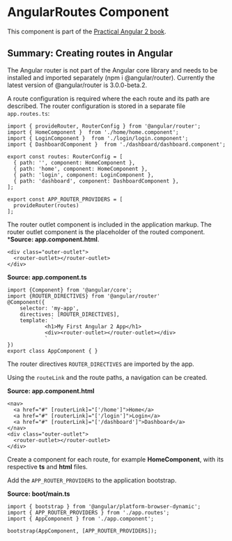 # AngularRoutes Component 

This component is part of the [Practical Angular 2 book](https://leanpub.com/practical-angular-2).

## Summary: Creating routes in Angular

The Angular router is not part of the Angular core library and needs to be installed
and imported separately (npm i @angular/router). Currently the latest version of @angular/router is 3.0.0-beta.2.

A route configuration is required where the each route and its path are described. The router configuration is stored in a separate file `app.routes.ts`:

```
import { provideRouter, RouterConfig } from '@angular/router';
import { HomeComponent }  from './home/home.component';
import { LoginComponent }  from './login/login.component';
import { DashboardComponent }  from './dashboard/dashboard.component';

export const routes: RouterConfig = [
  { path: '', component: HomeComponent },
  { path: 'home', component: HomeComponent },
  { path: 'login', component: LoginComponent },
  { path: 'dashboard', component: DashboardComponent },
];

export const APP_ROUTER_PROVIDERS = [
  provideRouter(routes)
];
```

The router outlet component is included in the application markup. The router
outlet component is the placeholder of the routed component. ***Source: app.component.html**.

```
<div class="outer-outlet">
  <router-outlet></router-outlet>
</div>
```

**Source: app.component.ts**
```
import {Component} from '@angular/core';
import {ROUTER_DIRECTIVES} from '@angular/router'
@Component({
    selector: 'my-app',
    directives: [ROUTER_DIRECTIVES],
    template: `
            <h1>My First Angular 2 App</h1>
            <div><router-outlet></router-outlet></div>
            `
})
export class AppComponent { }
```

The router directives `ROUTER_DIRECTIVES` are imported by the app.

Using the `routeLink` and the route paths, a navigation can be created.

**Source: app.component.html**

```
<nav>
  <a href="#" [routerLink]="['/home']">Home</a>
  <a href="#" [routerLink]="['/login']">Login</a>
  <a href="#" [routerLink]="['/dashboard']">Dashboard</a>
</nav>
<div class="outer-outlet">
  <router-outlet></router-outlet>
</div>
```

Create a component for each route, for example **HomeComponent**, with its
respective **ts** and **html** files.

Add the `APP_ROUTER_PROVIDERS` to the application bootstrap.

**Source: boot/main.ts**

``` 
import { bootstrap } from '@angular/platform-browser-dynamic';
import { APP_ROUTER_PROVIDERS } from './app.routes';
import { AppComponent } from './app.component';

bootstrap(AppComponent, [APP_ROUTER_PROVIDERS]);
```